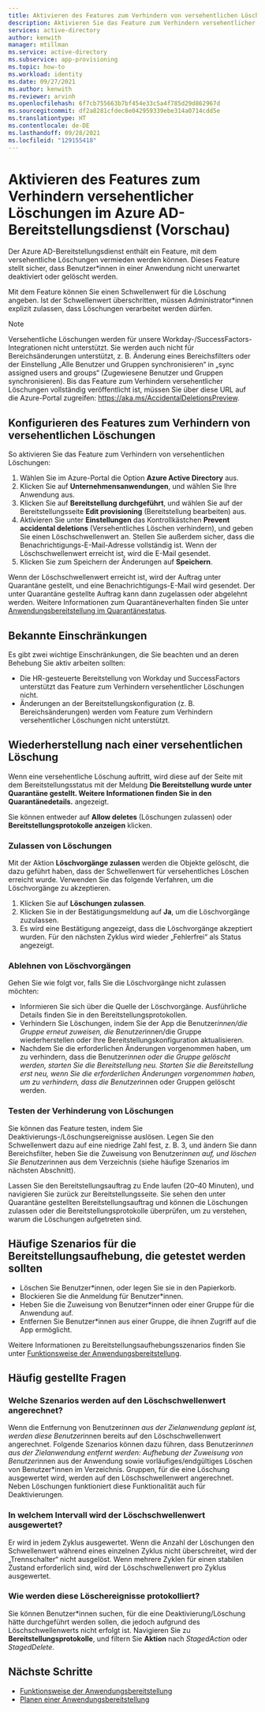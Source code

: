 ```yaml
---
title: Aktivieren des Features zum Verhindern von versehentlichen Löschungen bei der Anwendungsbereitstellung in Azure Active Directory
description: Aktivieren Sie das Feature zum Verhindern versehentlicher Löschungen bei der Anwendungsbereitstellung in Azure Active Directory.
services: active-directory
author: kenwith
manager: mtillman
ms.service: active-directory
ms.subservice: app-provisioning
ms.topic: how-to
ms.workload: identity
ms.date: 09/27/2021
ms.author: kenwith
ms.reviewer: arvinh
ms.openlocfilehash: 6f7cb755663b7bf454e33c5a4f785d29d862967d
ms.sourcegitcommit: df2a8281cfdec8e042959339ebe314a0714cdd5e
ms.translationtype: HT
ms.contentlocale: de-DE
ms.lasthandoff: 09/28/2021
ms.locfileid: "129155418"
---
```

# <a name="enable-accidental-deletions-prevention-in-the-azure-ad-provisioning-service-preview"></a>Aktivieren des Features zum Verhindern versehentlicher Löschungen im Azure AD-Bereitstellungsdienst (Vorschau)

Der Azure AD-Bereitstellungsdienst enthält ein Feature, mit dem versehentliche Löschungen vermieden werden können. Dieses Feature stellt sicher, dass Benutzer*innen in einer Anwendung nicht unerwartet deaktiviert oder gelöscht werden. 

Mit dem Feature können Sie einen Schwellenwert für die Löschung angeben. Ist der Schwellenwert überschritten, müssen Administrator*innen explizit zulassen, dass Löschungen verarbeitet werden dürfen.

> [!NOTE]
> Versehentliche Löschungen werden für unsere Workday-/SuccessFactors-Integrationen nicht unterstützt. Sie werden auch nicht für Bereichsänderungen unterstützt, z. B. Änderung eines Bereichsfilters oder der Einstellung „Alle Benutzer und Gruppen synchronisieren“ in „sync assigned users and groups“ (Zugewiesene Benutzer und Gruppen synchronisieren). Bis das Feature zum Verhindern versehentlicher Löschungen vollständig veröffentlicht ist, müssen Sie über diese URL auf die Azure-Portal zugreifen: https://aka.ms/AccidentalDeletionsPreview.


## <a name="configure-accidental-deletion-prevention"></a>Konfigurieren des Features zum Verhindern von versehentlichen Löschungen
So aktivieren Sie das Feature zum Verhindern von versehentlichen Löschungen:
1.  Wählen Sie im Azure-Portal die Option **Azure Active Directory** aus.
2.  Klicken Sie auf **Unternehmensanwendungen**, und wählen Sie Ihre Anwendung aus.
3.  Klicken Sie auf **Bereitstellung durchgeführt**, und wählen Sie auf der Bereitstellungsseite **Edit provisioning** (Bereitstellung bearbeiten) aus.
4. Aktivieren Sie unter **Einstellungen** das Kontrollkästchen **Prevent accidental deletions** (Versehentliches Löschen verhindern), und geben Sie einen Löschschwellenwert an. Stellen Sie außerdem sicher, dass die Benachrichtigungs-E-Mail-Adresse vollständig ist. Wenn der Löschschwellenwert erreicht ist, wird die E-Mail gesendet.
5. Klicken Sie zum Speichern der Änderungen auf **Speichern**.

Wenn der Löschschwellenwert erreicht ist, wird der Auftrag unter Quarantäne gestellt, und eine Benachrichtigungs-E-Mail wird gesendet. Der unter Quarantäne gestellte Auftrag kann dann zugelassen oder abgelehnt werden. Weitere Informationen zum Quarantäneverhalten finden Sie unter [Anwendungsbereitstellung im Quarantänestatus](application-provisioning-quarantine-status.md).

## <a name="known-limitations"></a>Bekannte Einschränkungen
Es gibt zwei wichtige Einschränkungen, die Sie beachten und an deren Behebung Sie aktiv arbeiten sollten:
- Die HR-gesteuerte Bereitstellung von Workday und SuccessFactors unterstützt das Feature zum Verhindern versehentlicher Löschungen nicht. 
- Änderungen an der Bereitstellungskonfiguration (z. B. Bereichsänderungen) werden vom Feature zum Verhindern versehentlicher Löschungen nicht unterstützt. 

## <a name="recovering-from-an-accidental-deletion"></a>Wiederherstellung nach einer versehentlichen Löschung
Wenn eine versehentliche Löschung auftritt, wird diese auf der Seite mit dem Bereitstellungsstatus  mit der Meldung **Die Bereitstellung wurde unter Quarantäne gestellt. Weitere Informationen finden Sie in den Quarantänedetails.** angezeigt.

Sie können entweder auf **Allow deletes** (Löschungen zulassen) oder **Bereitstellungsprotokolle anzeigen** klicken.

### <a name="allowing-deletions"></a>Zulassen von Löschungen

Mit der Aktion **Löschvorgänge zulassen** werden die Objekte gelöscht, die dazu geführt haben, dass der Schwellenwert für versehentliches Löschen erreicht wurde.  Verwenden Sie das folgende Verfahren, um die Löschvorgänge zu akzeptieren.  

1. Klicken Sie auf **Löschungen zulassen**.
2. Klicken Sie in der Bestätigungsmeldung auf **Ja**, um die Löschvorgänge zuzulassen.
3. Es wird eine Bestätigung angezeigt, dass die Löschvorgänge akzeptiert wurden. Für den nächsten Zyklus wird wieder „Fehlerfrei“ als Status angezeigt.

### <a name="rejecting-deletions"></a>Ablehnen von Löschvorgängen

Gehen Sie wie folgt vor, falls Sie die Löschvorgänge nicht zulassen möchten:
- Informieren Sie sich über die Quelle der Löschvorgänge. Ausführliche Details finden Sie in den Bereitstellungsprotokollen.
- Verhindern Sie Löschungen, indem Sie der App die Benutzer*innen/die Gruppe erneut zuweisen, die Benutzer*innen/die Gruppe wiederherstellen oder Ihre Bereitstellungskonfiguration aktualisieren.
- Nachdem Sie die erforderlichen Änderungen vorgenommen haben, um zu verhindern, dass die Benutzer*innen oder die Gruppe gelöscht werden, starten Sie die Bereitstellung neu. Starten Sie die Bereitstellung erst neu, wenn Sie die erforderlichen Änderungen vorgenommen haben, um zu verhindern, dass die Benutzer*innen oder Gruppen gelöscht werden. 


### <a name="test-deletion-prevention"></a>Testen der Verhinderung von Löschungen
Sie können das Feature testen, indem Sie Deaktivierungs-/Löschungsereignisse auslösen. Legen Sie den Schwellenwert dazu auf eine niedrige Zahl fest, z. B. 3, und ändern Sie dann Bereichsfilter, heben Sie die Zuweisung von Benutzer*innen auf, und löschen Sie Benutzer*innen aus dem Verzeichnis (siehe häufige Szenarios im nächsten Abschnitt). 

Lassen Sie den Bereitstellungsauftrag zu Ende laufen (20–40 Minuten), und navigieren Sie zurück zur Bereitstellungsseite. Sie sehen den unter Quarantäne gestellten Bereitstellungsauftrag und können die Löschungen zulassen oder die Bereitstellungsprotokolle überprüfen, um zu verstehen, warum die Löschungen aufgetreten sind.

## <a name="common-de-provisioning-scenarios-to-test"></a>Häufige Szenarios für die Bereitstellungsaufhebung, die getestet werden sollten
- Löschen Sie Benutzer*innen, oder legen Sie sie in den Papierkorb.
- Blockieren Sie die Anmeldung für Benutzer*innen.
- Heben Sie die Zuweisung von Benutzer*innen oder einer Gruppe für die Anwendung auf.
- Entfernen Sie Benutzer*innen aus einer Gruppe, die ihnen Zugriff auf die App ermöglicht.

Weitere Informationen zu Bereitstellungsaufhebungsszenarios finden Sie unter [Funktionsweise der Anwendungsbereitstellung](how-provisioning-works.md#de-provisioning).

## <a name="frequently-asked-questions"></a>Häufig gestellte Fragen

### <a name="what-scenarios-count-toward-the-deletion-threshold"></a>Welche Szenarios werden auf den Löschschwellenwert angerechnet?
Wenn die Entfernung von Benutzer*innen aus der Zielanwendung geplant ist, werden diese Benutzer*innen bereits auf den Löschschwellenwert angerechnet. Folgende Szenarios können dazu führen, dass Benutzer*innen aus der Zielanwendung entfernt werden: Aufhebung der Zuweisung von Benutzer*innen aus der Anwendung sowie vorläufiges/endgültiges Löschen von Benutzer*innen im Verzeichnis. Gruppen, für die eine Löschung ausgewertet wird, werden auf den Löschschwellenwert angerechnet. Neben Löschungen funktioniert diese Funktionalität auch für Deaktivierungen.

### <a name="what-is-the-interval-that-the-deletion-threshold-is-evaluated-on"></a>In welchem Intervall wird der Löschschwellenwert ausgewertet?
Er wird in jedem Zyklus ausgewertet. Wenn die Anzahl der Löschungen den Schwellenwert während eines einzelnen Zyklus nicht überschreitet, wird der „Trennschalter“ nicht ausgelöst. Wenn mehrere Zyklen für einen stabilen Zustand erforderlich sind, wird der Löschschwellenwert pro Zyklus ausgewertet.

### <a name="how-are-these-deletion-events-logged"></a>Wie werden diese Löschereignisse protokolliert?
Sie können Benutzer*innen suchen, für die eine Deaktivierung/Löschung hätte durchgeführt werden sollen, die jedoch aufgrund des Löschschwellenwerts nicht erfolgt ist. Navigieren Sie zu **Bereitstellungsprotokolle**, und filtern Sie **Aktion** nach *StagedAction* oder *StagedDelete*.


## <a name="next-steps"></a>Nächste Schritte 

- [Funktionsweise der Anwendungsbereitstellung](how-provisioning-works.md)
- [Planen einer Anwendungsbereitstellung](plan-auto-user-provisioning.md)
